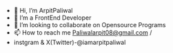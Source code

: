 - 👋 Hi, I’m ArpitPaliwal
- 🌱 I’m a FrontEnd Developer
- 💞️ I’m looking to collaborate on Opensource Programs
- 📫 How to reach me Paliwalarpit08@gmail.com /
- instgram & X(Twitter)-@iamarpitpaliwal

<!---
Arpit0408/Arpit0408 is a ✨ special ✨ repository because its `README.md` (this file) appears on your GitHub profile.
You can click the Preview link to take a look at your changes.
--->
